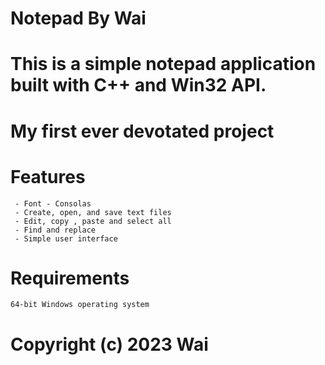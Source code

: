 # Notepad By Wai

# This is a simple notepad application built with C++ and Win32 API.
# My first ever devotated project 
# Features
```
 - Font - Consolas 
 - Create, open, and save text files
 - Edit, copy , paste and select all
 - Find and replace 
 - Simple user interface
```
# Requirements
```
64-bit Windows operating system
```

# Copyright (c) 2023 Wai